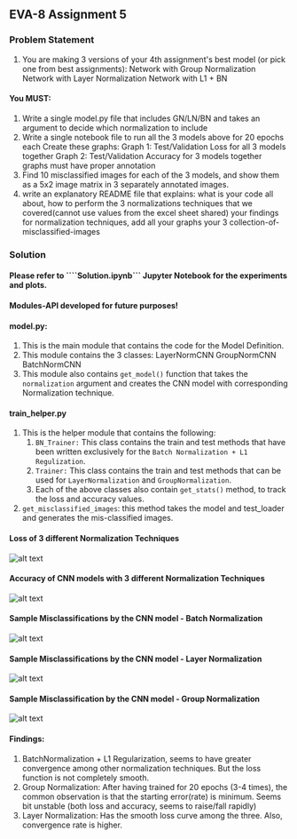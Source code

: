 ## EVA-8 Assignment 5

### Problem Statement

1. You are making 3 versions of your 4th assignment's best model (or pick one from best assignments):
Network with Group Normalization
Network with Layer Normalization
Network with L1 + BN

#### You MUST:
1. Write a single model.py file that includes GN/LN/BN and takes an argument to decide which normalization to include
2. Write a single notebook file to run all the 3 models above for 20 epochs each
Create these graphs:
    Graph 1: Test/Validation Loss for all 3 models together
    Graph 2: Test/Validation Accuracy for 3 models together
    graphs must have proper annotation
3. Find 10 misclassified images for each of the 3 models, and show them as a 5x2 image matrix in 3 separately annotated images. 
4. write an explanatory README file that explains:
    what is your code all about,
    how to perform the 3 normalizations techniques that we covered(cannot use values from the excel sheet shared)
    your findings for normalization techniques,
    add all your graphs
    your 3 collection-of-misclassified-images 



### Solution
#### Please refer to ````Solution.ipynb``` Jupyter Notebook for the experiments and plots.


#### Modules-API developed for future purposes!
#### model.py:
1. This is the main module that contains the code for the Model Definition.
2. This module contains the 3 classes:
    LayerNormCNN
    GroupNormCNN
    BatchNormCNN
3. This module also contains ```get_model()``` function that takes the ```normalization``` argument and creates the CNN model with corresponding Normalization technique.


#### train_helper.py
1. This is the helper module that contains the following:
    1. ```BN_Trainer:``` This class contains the train and test methods that have been written
    exclusively for the ```Batch Normalization + L1 Regulization```.
    2. ```Trainer:``` This class contains the train and test methods that can be used for 
    ```LayerNormalization``` and ```GroupNormalization```.
    3. Each of the above classes also contain ```get_stats()``` method, to track the loss and accuracy values.
2. ```get_misclassified_images```: this method takes the model and test_loader and generates the mis-classified images.


#### Loss of 3 different Normalization Techniques
![alt text](/images/Loss_plot.png)

#### Accuracy of CNN models with 3 different Normalization Techniques
![alt text](/images/Acc_plot.png)

#### Sample Misclassifications by the CNN model - Batch Normalization
![alt text](/images/BatchNorm_misclassified.png)

#### Sample Misclassifications by the CNN model - Layer Normalization
![alt text](/images/LayerNorm_misclassified.png)

#### Sample Misclassification by the CNN model - Group Normalization
![alt text](/images/GroupNorm_misclassified.png)


#### Findings:
1. BatchNormalization + L1 Regularization, seems to have greater convergence among other normalization techniques. But the loss function is not completely smooth.
2. Group Normalization: After having trained for 20 epochs (3-4 times), the common observation is that the starting error(rate) is minimum. Seems bit unstable (both loss and accuracy, seems to raise/fall rapidly)
3. Layer Normalization: Has the smooth loss curve among the three. Also, convergence rate is higher.

